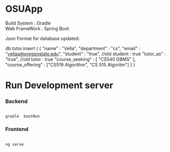 # OSUApp

Build System  : Gradle  
Web FrameWork : Spring Boot  

Json Format for database updated:

db.tutor.insert (
   {
      "name" : "Vella",
      "department" : "cs",
      "email" : "vellaa@oregonstate.edu",
      "student" : "true", //old student : true
      "tutor_as" : "true", //old tutor : true
      "course_seeking" : [ "CS540 DBMS" ],
      "course_offering" : ["CS519 Algorithm", "CS 515 Algoritm"]
   }
)


# Run Development server

### Backend

```

gradle  bootRun

```

### Frontend

```

ng serve

```
